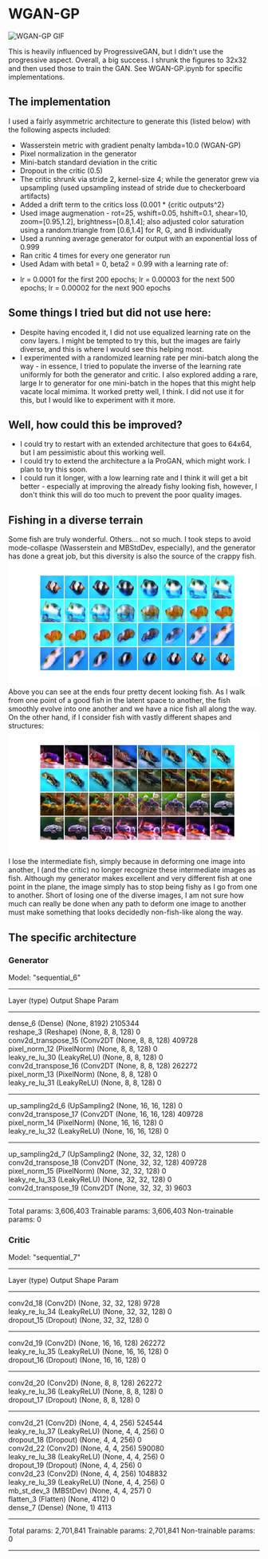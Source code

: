 # WGAN-GP

![WGAN-GP GIF](WGAN-GP_32.gif)

This is heavily influenced by ProgressiveGAN, but I didn't use the progressive aspect. Overall, a big success.  I shrunk the figures to 32x32 and then used those to train the GAN.  See WGAN-GP.ipynb for specific implementations.

## The implementation

I used a fairly asymmetric architecture to generate this (listed below) with the following aspects included:  
* Wasserstein metric with gradient penalty lambda=10.0 (WGAN-GP)
* Pixel normalization in the generator
* Mini-batch standard deviation in the critic
* Dropout in the critic (0.5)
* The critic shrunk via stride 2, kernel-size 4; while the generator grew via upsampling (used upsampling instead of stride due to checkerboard artifacts)
* Added a drift term to the critics loss (0.001 * {critic outputs^2}
* Used image augmenation - rot=25, wshift=0.05, hshift=0.1, shear=10, zoom=[0.95,1.2], brightness=[0.8,1.4]; also adjusted color saturation using a random.triangle from [0.6,1.4] for R, G, and B individually
* Used a running average generator for output with an exponential loss of 0.999
* Ran critic 4 times for every one generator run
* Used Adam with beta1 = 0, beta2 = 0.99 with a learning rate of:
- lr = 0.0001 for the first 200 epochs; lr = 0.00003 for the next 500 epochs; lr = 0.00002 for the next 900 epochs
 
## Some things I tried but did not use here:
* Despite having encoded it, I did not use equalized learning rate on the conv layers.  I might be tempted to try this, but the images are fairly diverse, and this is where I would see this helping most.
* I experimented with a randomized learning rate per mini-batch along the way - 
in essence, I tried to populate the inverse of the learning rate 
uniformly for both the generator and critic. 
I also explored adding a rare, large lr to generator for one mini-batch 
in the hopes that this might help vacate local mimima. 
It worked pretty well, I think.  I did not use it for this, but I would like to experiment with it more.

## Well, how could this be improved?  
* I could try to restart with an extended architecture that goes to 64x64, but I am pessimistic about this working well.
* I could try to extend the architecture a la ProGAN, which might work.  I plan to try this soon.  
* I could run it longer, with a low learning rate and I think it will get a bit better - especially at improving the already fishy looking fish, however, I don't think this will do too much to prevent the poor quality images.

## Fishing in a diverse terrain

Some fish are truly wonderful.  Others... not so much.  I took steps to avoid mode-collaspe (Wasserstein and MBStdDev, especially), and the generator has done a great job, but this diversity is also the source of the crappy fish.  
![A smooth transition](SmoothTransition.png)   
Above you can see at the ends four pretty decent looking fish.  As I walk from one point of a good fish in the latent space to another, the fish smoothly evolve into one another and we have a nice fish all along the way.  On the other hand, if I consider fish with vastly different shapes and structures:  
![A rough transition](RoughTransition.png)  
I lose the intermediate fish, simply because in deforming one image into another, I (and the critic) no longer recognize these intermediate images as fish.  Although my generator makes excellent and very different fish at one point in the plane, the image simply has to stop being fishy as I go from one to another.  Short of losing one of the diverse images, I am not sure how much can really be done when any path to deform one image to another must make something that looks decidedly non-fish-like along the way.   

## The specific architecture
### Generator
Model: "sequential_6"
_________________________________________________________________
Layer (type)                 Output Shape              Param    
_________________________________________________________________
dense_6 (Dense)              (None, 8192)              2105344   
reshape_3 (Reshape)          (None, 8, 8, 128)         0         
conv2d_transpose_15 (Conv2DT (None, 8, 8, 128)         409728    
pixel_norm_12 (PixelNorm)    (None, 8, 8, 128)         0         
leaky_re_lu_30 (LeakyReLU)   (None, 8, 8, 128)         0         
conv2d_transpose_16 (Conv2DT (None, 8, 8, 128)         262272    
pixel_norm_13 (PixelNorm)    (None, 8, 8, 128)         0         
leaky_re_lu_31 (LeakyReLU)   (None, 8, 8, 128)         0         
_________________________________________________________________
up_sampling2d_6 (UpSampling2 (None, 16, 16, 128)       0         
conv2d_transpose_17 (Conv2DT (None, 16, 16, 128)       409728    
pixel_norm_14 (PixelNorm)    (None, 16, 16, 128)       0        
leaky_re_lu_32 (LeakyReLU)   (None, 16, 16, 128)       0         
_________________________________________________________________
up_sampling2d_7 (UpSampling2 (None, 32, 32, 128)       0         
conv2d_transpose_18 (Conv2DT (None, 32, 32, 128)       409728    
pixel_norm_15 (PixelNorm)    (None, 32, 32, 128)       0         
leaky_re_lu_33 (LeakyReLU)   (None, 32, 32, 128)       0         
conv2d_transpose_19 (Conv2DT (None, 32, 32, 3)         9603      
_________________________________________________________________
Total params: 3,606,403
Trainable params: 3,606,403
Non-trainable params: 0

### Critic

Model: "sequential_7"
_________________________________________________________________
Layer (type)                 Output Shape              Param    
_________________________________________________________________
conv2d_18 (Conv2D)           (None, 32, 32, 128)       9728      
leaky_re_lu_34 (LeakyReLU)   (None, 32, 32, 128)       0         
dropout_15 (Dropout)         (None, 32, 32, 128)       0         
_________________________________________________________________
conv2d_19 (Conv2D)           (None, 16, 16, 128)       262272    
leaky_re_lu_35 (LeakyReLU)   (None, 16, 16, 128)       0         
dropout_16 (Dropout)         (None, 16, 16, 128)       0         
_________________________________________________________________
conv2d_20 (Conv2D)           (None, 8, 8, 128)         262272    
leaky_re_lu_36 (LeakyReLU)   (None, 8, 8, 128)         0         
dropout_17 (Dropout)         (None, 8, 8, 128)         0         
_________________________________________________________________
conv2d_21 (Conv2D)           (None, 4, 4, 256)         524544    
leaky_re_lu_37 (LeakyReLU)   (None, 4, 4, 256)         0         
dropout_18 (Dropout)         (None, 4, 4, 256)         0         
conv2d_22 (Conv2D)           (None, 4, 4, 256)         590080    
leaky_re_lu_38 (LeakyReLU)   (None, 4, 4, 256)         0         
dropout_19 (Dropout)         (None, 4, 4, 256)         0         
conv2d_23 (Conv2D)           (None, 4, 4, 256)         1048832   
leaky_re_lu_39 (LeakyReLU)   (None, 4, 4, 256)         0         
mb_st_dev_3 (MBStDev)        (None, 4, 4, 257)         0         
flatten_3 (Flatten)          (None, 4112)              0         
dense_7 (Dense)              (None, 1)                 4113      
_________________________________________________________________
Total params: 2,701,841
Trainable params: 2,701,841
Non-trainable params: 0
_________________________________________________________________


